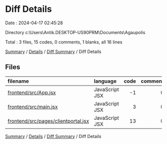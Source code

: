 # Diff Details

Date : 2024-04-17 02:45:28

Directory c:\\Users\\Antik.DESKTOP-US90PRM\\Documents\\Agaupolis

Total : 3 files,  15 codes, 0 comments, 1 blanks, all 16 lines

[Summary](results.md) / [Details](details.md) / [Diff Summary](diff.md) / Diff Details

## Files
| filename | language | code | comment | blank | total |
| :--- | :--- | ---: | ---: | ---: | ---: |
| [frontend/src/App.jsx](/frontend/src/App.jsx) | JavaScript JSX | -1 | 0 | 1 | 0 |
| [frontend/src/main.jsx](/frontend/src/main.jsx) | JavaScript JSX | 3 | 0 | 0 | 3 |
| [frontend/src/pages/clientportal.jsx](/frontend/src/pages/clientportal.jsx) | JavaScript JSX | 13 | 0 | 0 | 13 |

[Summary](results.md) / [Details](details.md) / [Diff Summary](diff.md) / Diff Details